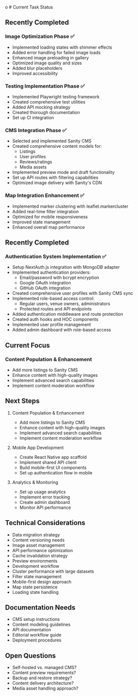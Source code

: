 o # Current Task Status

## Recently Completed
### Image Optimization Phase ✅
- Implemented loading states with shimmer effects
- Added error handling for failed image loads
- Enhanced image preloading in gallery
- Optimized image quality and sizes
- Added blur placeholders
- Improved accessibility
### Testing Implementation Phase ✅
- Implemented Playwright testing framework
- Created comprehensive test utilities
- Added API mocking strategy
- Created thorough documentation
- Set up CI integration
### CMS Integration Phase ✅
- Selected and implemented Sanity CMS
- Created comprehensive content models for:
  - Listings
  - User profiles
  - Reviews/ratings
  - Media assets
- Implemented preview mode and draft functionality
- Set up API routes with filtering capabilities
- Optimized image delivery with Sanity's CDN
### Map Integration Enhancement ✅
- Implemented marker clustering with leaflet.markercluster
- Added real-time filter integration
- Optimized for mobile responsiveness 
- Improved state management
- Enhanced overall map performance

## Recently Completed
### Authentication System Implementation ✅
- Setup NextAuth.js integration with MongoDB adapter
- Implemented authentication providers:
  - Email/password with bcrypt encryption
  - Google OAuth integration
  - GitHub OAuth integration
- Created comprehensive user profiles with Sanity CMS sync
- Implemented role-based access control:
  - Regular users, venue owners, administrators
  - Protected routes and API endpoints
- Added authentication middleware and route protection
- Created auth hooks and HOC components
- Implemented user profile management
- Added admin dashboard with role-based access

## Current Focus
### Content Population & Enhancement
- Add more listings to Sanity CMS
- Enhance content with high-quality images
- Implement advanced search capabilities
- Implement content moderation workflow

## Next Steps
1. Content Population & Enhancement
   - Add more listings to Sanity CMS
   - Enhance content with high-quality images
   - Implement advanced search capabilities
   - Implement content moderation workflow

2. Mobile App Development
   - Create React Native app scaffold
   - Implement shared API client
   - Build mobile-first UI components
   - Set up authentication flow in mobile

3. Analytics & Monitoring
   - Set up usage analytics
   - Implement error tracking
   - Create admin dashboard
   - Monitor API performance

## Technical Considerations
- Data migration strategy
- Content versioning needs
- Image asset management
- API performance optimization
- Cache invalidation strategy
- Preview environments
- Development workflow
- Cluster performance with large datasets
- Filter state management
- Mobile-first design approach
- Map state persistence
- Loading state handling

## Documentation Needs
- CMS setup instructions
- Content modeling guidelines
- API documentation
- Editorial workflow guide
- Deployment procedures

## Open Questions
- Self-hosted vs. managed CMS?
- Content preview requirements?
- Backup and restore strategy?
- Content delivery architecture?
- Media asset handling approach?
